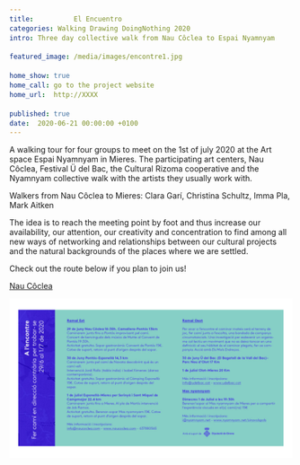```yaml
---
title:          El Encuentro
categories: Walking Drawing DoingNothing 2020 
intro: Three day collective walk from Nau Côclea to Espai Nyamnyam

featured_image: /media/images/encontre1.jpg

home_show: true
home_call: go to the project website
home_url:  http://XXXX

published: true
date:  2020-06-21 00:00:00 +0100
---
```


A walking tour for four groups to meet on the 1st of july 2020 at the Art space Espai Nyamnyam in Mieres. The participating art centers, Nau Côclea, Festival Ü del Bac, the Cultural Rizoma cooperative and the Nyamnyam collective walk with the artists they usually work with.

Walkers from Nau Côclea to Mieres: Clara Garí, Christina Schultz, Imma Pla, Mark Aitken

The idea is to reach the meeting point by foot and thus increase our availability, our attention, our creativity and concentration to find among all new ways of networking and relationships between our cultural projects and the natural backgrounds of the places where we are settled.


Check out the route below if you plan to join us!

[Nau Côclea](http://www.naucoclea.com)

![image](/media/images/encontre2.jpg)